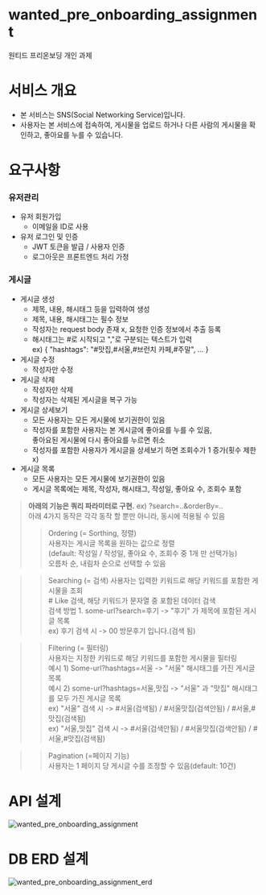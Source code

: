 # wanted_pre_onboarding_assignment
원티드 프리온보딩 개인 과제

# 서비스 개요
- 본 서비스는 SNS(Social Networking Service)입니다.
- 사용자는 본 서비스에 접속하여, 게시물을 업로드 하거나 다른 사람의 게시물을 확인하고, 좋아요를 누를 수 있습니다.

# 요구사항
### 유저관리
- 유저 회원가입
  - 이메일을 ID로 사용
- 유저 로그인 및 인증
  - JWT 토큰을 발급 / 사용자 인증
  - 로그아웃은 프론트엔드 처리 가정

### 게시글
- 게시글 생성
  - 제목, 내용, 해시태그 등을 입력하여 생성
  - 제목, 내용, 해시태그는 필수 정보
  - 작성자는 request body 존재 x, 요청한 인증 정보에서 추출 등록
  - 해시태그는 #로 시작되고 ","로 구분되는 텍스트가 입력  
  ex) { "hashtags": "#맛집,#서울,#브런치 카페,#주말", ... }
- 게시글 수정
  - 작성자만 수정
- 게시글 삭제
  - 작성자만 삭제
  - 작성자는 삭제된 게시글을 복구 가능
- 게시글 상세보기
  - 모든 사용자는 모든 게시물에 보기권한이 있음
  - 작성자를 포함한 사용자는 본 게시글에 좋아요를 누를 수 있음,  
    좋아요된 게시물에 다시 좋아요를 누르면 취소
  - 작성자를 포함한 사용자가 게시글을 상세보기 하면 조회수가 1 증가(횟수 제한 x)
- 게시글 목록
  - 모든 사용자는 모든 게시물에 보기권한이 있음
  - 게시글 목록에는 제목, 작성자, 해시태그, 작성일, 좋아요 수, 조회수 포함
> **아래의 기능은 쿼리 파라미터로 구현.** ex) ?search=..&orderBy=..  
> 아래 4가지 동작은 각각 동작 할 뿐만 아니라, 동시에 적용될 수 있음  
>> Ordering (= Sorthing, 정렬)  
>> 사용자는 게시글 목록을 원하는 값으로 정렬  
>> (default: 작성일 / 작성일, 좋아요 수, 조회수 중 1개 만 선택가능)  
>> 오름차 순, 내림차 순으로 선택할 수 있음  

>> Searching (= 검색)
>> 사용자는 입력한 키워드로 해당 키워드를 포함한 게시물을 조회  
>> &#35; Like 검색, 해당 키워드가 문자열 중 포함된 데이터 검색  
>> 검색 방법 1. some-url?search=후기 -> "후기" 가 제목에 포함된 게시글 목록  
>> ex) 후기 검색 시 -> 00 방문후기 입니다.(검색 됨)  

>> Filtering (= 필터링)  
>> 사용자는 지정한 키워드로 해당 키워드를 포함한 게시물을 필터링  
>> 예시 1) Some-url?hashtags=서울 -> "서울" 해시태그를 가진 게시글 목록  
>> 예시 2) some-url?hashtags=서울,맛집 -> "서울" 과 "맛집" 해시태그를 모두 가진 게시글 목록  
>> ex) "서울" 검색 시 -> #서울(검색됨) / #서울맛집(검색안됨) / #서울,#맛집(검색됨)  
>> ex) "서울,맛집" 검색 시 -> #서울(검색안됨) / #서울맛집(검색안됨) / #서울,#맛집(검색됨)  

>> Pagination (=페이지 기능)  
>> 사용자는 1 페이지 당 게시글 수를 조정할 수 있음(default: 10건)

# API 설계
![wanted_pre_onboarding_assignment](https://user-images.githubusercontent.com/67082984/179905277-9eaa72c2-480c-4998-83e5-85b9c6aebd90.png)

# DB ERD 설계
![wanted_pre_onboarding_assignment_erd](https://user-images.githubusercontent.com/67082984/180088186-45fba9a0-bb72-435c-9182-cdd828a68888.png)


